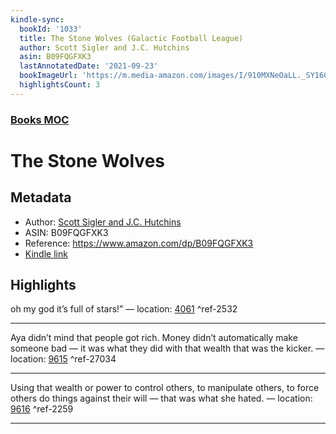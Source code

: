 ```yaml
---
kindle-sync:
  bookId: '1033'
  title: The Stone Wolves (Galactic Football League)
  author: Scott Sigler and J.C. Hutchins
  asin: B09FQGFXK3
  lastAnnotatedDate: '2021-09-23'
  bookImageUrl: 'https://m.media-amazon.com/images/I/910MXNeOaLL._SY160.jpg'
  highlightsCount: 3
---
```

### [Books MOC](Books%20MOC.md)

# The Stone Wolves

## Metadata
* Author: [Scott Sigler and J.C. Hutchins](https://www.amazon.comundefined)
* ASIN: B09FQGFXK3
* Reference: https://www.amazon.com/dp/B09FQGFXK3
* [Kindle link](kindle://book?action=open&asin=B09FQGFXK3)

## Highlights
oh my god it’s full of stars!” — location: [4061](kindle://book?action=open&asin=B09FQGFXK3&location=4061) ^ref-2532

---
Aya didn’t mind that people got rich. Money didn’t automatically make someone bad — it was what they did with that wealth that was the kicker. — location: [9615](kindle://book?action=open&asin=B09FQGFXK3&location=9615) ^ref-27034

---
Using that wealth or power to control others, to manipulate others, to force others do things against their will — that was what she hated. — location: [9616](kindle://book?action=open&asin=B09FQGFXK3&location=9616) ^ref-2259

---

